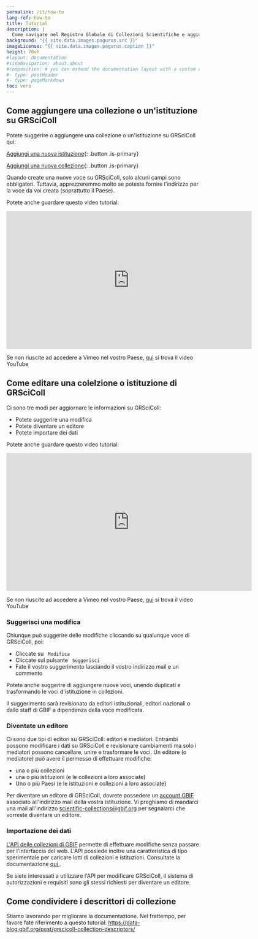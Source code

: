 ```yaml
---
permalink: /it/how-to
lang-ref: how-to
title: Tutorial
description: |
  Come navigare nel Registro Globale di Collezioni Scientifiche e aggiornare il suo contenuto
background: "{{ site.data.images.pagurus.src }}"
imageLicense: "{{ site.data.images.pagurus.caption }}"
height: 70vh
#layout: documentation
#sideNavigation: about.about
#composition: # you can extend the documentation layout with a custom composition
#- type: postHeader
#- type: pageMarkdown
toc: vero
---
```


## Come aggiungere una collezione o un'istituzione su GRSciColl

Potete suggerire o aggiungere una collezione o un'istituzione su GRSciColl quì:

[ Aggiungi una nuova istituzione](https://registry.gbif.org/institution/create){: .button .is-primary}

[ Aggiungi una nuova collezione](https://registry.gbif.org/collection/create){: .button .is-primary}

Quando create una nuove voce su GRSciColl, solo alcuni campi sono obbligatori. Tuttavia, apprezzeremmo molto se poteste fornire l'indirizzo per la voce da voi creata (soprattutto il Paese).

Potete anche guardare questo video tutorial:
<iframe title="vimeo-player" src="https://player.vimeo.com/video/649977782?h=fb1d926798" width="640" height="360" frameborder="0"    allowfullscreen></iframe>

Se non riuscite ad accedere a Vimeo nel vostro Paese, [ quì](https://www.youtube.com/watch?v=R6ftJ61oOn4) si trova il video YouTube

## Come editare una colelzione o istituzione di GRSciColl

Ci sono tre modi per aggiornare le informazioni su GRSciColl:
* Potete suggerire una modifica
* Potete diventare un editore
* Potete importare dei dati

Potete anche guardare questo video tutorial:
<iframe title="vimeo-player" src="https://player.vimeo.com/video/649977825?h=a0068cfcd8" width="640" height="360" frameborder="0"    allowfullscreen></iframe>

Se non riuscite ad accedere a Vimeo nel vostro Paese, [ quì](https://www.youtube.com/watch?v=rgMQK9qFVfs) si trova il video YouTube

### Suggerisci una modifica

Chiunque può suggerire delle modifiche cliccando su qualunque voce di GRSciColl, poi:
* Cliccate su ` Modifica`
* Cliccate sul pulsante ` Suggerisci`
* Fate il vostro suggerimento lasciando il vostro indirizzo mail e un commento

Potete anche suggerire di aggiungere nuove voci, unendo duplicati e trasformando le voci d'istituzione in collezioni.

Il suggerimento sarà revisionato da editori istituzionali, editori nazionali o dallo staff di GBIF a dipendenza della voce modificata.

### Diventate un editore

Ci sono due tipi di editori su GRSciColl: editori e mediatori. Entrambi possono modificare i dati su GRSciColl e revisionare cambiamenti ma solo i mediatori possono cancellare, unire e trasformare le voci. Un editore (o mediatore) può avere il permesso di effettuare modifiche:
* una o più collezioni
* una o più istituzioni (e le collezioni a loro associate)
* Uno o più Paesi (e le istituzioni e collezioni a loro associate)

Per diventare un editore di GRSciColl, dovrete possedere un [ account GBIF ](https://www.gbif.org/user/profile) associato all'indirizzo mail della vostra istituzione.  Vi preghiamo di mandarci una mail all'indirizzo scientific-collections@gbif.org  per segnalarci che vorreste diventare un editore.

### Importazione dei dati

[L'API delle collezioni di GBIF](https://www.gbif.org/developer/registry#collections) permette di effettuare modifiche senza passare per l'interfaccia del web. L'API possiede inoltre una caratteristica di tipo sperimentale per caricare lotti di collezioni e istituzioni.  Consultate la documentazione [ quì ](https://github.com/gbif/registry/blob/dev/docs/grscicoll_batches.md).

Se siete interessati a utilizzare l'API per modificare GRSciColl, il sistema di autorizzazioni e requisiti sono gli stessi richiesti per diventare un editore.

## Come condividere i descrittori di collezione

Stiamo lavorando per migliorare la documentazione. Nel frattempo, per favore fate riferimento a questo tutorial: https://data-blog.gbif.org/post/grscicoll-collection-descriptors/
